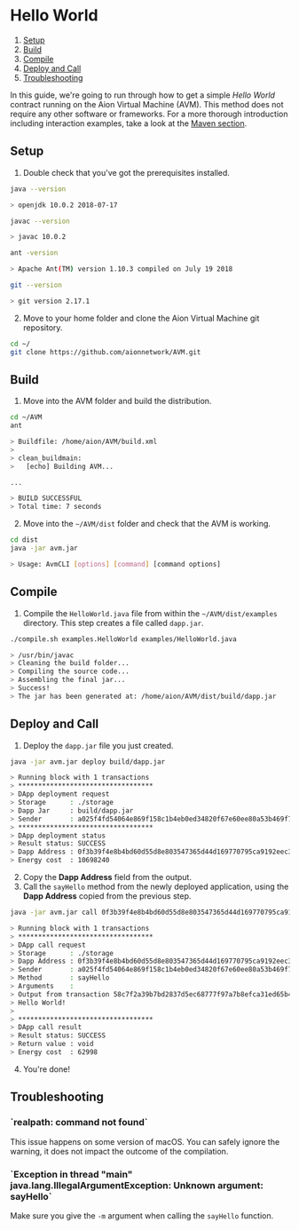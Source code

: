 # Hello World

1. [Setup](#setup)
2. [Build](#build)
3. [Compile](#compile)
4. [Deploy and Call](#deploy-and-call)
5. [Troubleshooting](#troubleshooting)

In this guide, we're going to run through how to get a simple _Hello World_ contract running on the Aion Virtual Machine (AVM). This method does not require any other software or frameworks. For a more thorough introduction including interaction examples, take a look at the [Maven section](https://docs.aion.network/docs/maven-and-aion4j).

## Setup

1. Double check that you've got the prerequisites installed.

```bash
java --version

> openjdk 10.0.2 2018-07-17

javac --version

> javac 10.0.2

ant -version

> Apache Ant(TM) version 1.10.3 compiled on July 19 2018

git --version

> git version 2.17.1
```

2. Move to your home folder and clone the Aion Virtual Machine git repository.

```bash
cd ~/
git clone https://github.com/aionnetwork/AVM.git
```

## Build

1. Move into the AVM folder and build the distribution.

```bash
cd ~/AVM
ant

> Buildfile: /home/aion/AVM/build.xml
>
> clean_buildmain:
>   [echo] Building AVM...

...

> BUILD SUCCESSFUL
> Total time: 7 seconds
```

2. Move into the `~/AVM/dist` folder and check that the AVM is working.

```bash
cd dist
java -jar avm.jar

> Usage: AvmCLI [options] [command] [command options]
```

## Compile

1. Compile the `HelloWorld.java` file from within the `~/AVM/dist/examples` directory. This step creates a file called `dapp.jar`.

```bash
./compile.sh examples.HelloWorld examples/HelloWorld.java

> /usr/bin/javac
> Cleaning the build folder...
> Compiling the source code...
> Assembling the final jar...
> Success!
> The jar has been generated at: /home/aion/AVM/dist/build/dapp.jar
```

## Deploy and Call

1. Deploy the `dapp.jar` file you just created.

```bash
java -jar avm.jar deploy build/dapp.jar

> Running block with 1 transactions
> **********************************
> DApp deployment request
> Storage      : ./storage
> Dapp Jar     : build/dapp.jar
> Sender       : a025f4fd54064e869f158c1b4eb0ed34820f67e60ee80a53b469f725efc06378
> **********************************
> DApp deployment status
> Result status: SUCCESS
> Dapp Address : 0f3b39f4e8b4bd60d55d8e803547365d44d169770795ca9192eec3e20163e111
> Energy cost  : 10698240
```

2. Copy the **Dapp Address** field from the output.
3. Call the `sayHello` method from the newly deployed application, using the **Dapp Address** copied from the previous step.

```bash
java -jar avm.jar call 0f3b39f4e8b4bd60d55d8e803547365d44d169770795ca9192eec3e20163e111 -m "sayHello"

> Running block with 1 transactions
> **********************************
> DApp call request
> Storage      : ./storage
> Dapp Address : 0f3b39f4e8b4bd60d55d8e803547365d44d169770795ca9192eec3e20163e111
> Sender       : a025f4fd54064e869f158c1b4eb0ed34820f67e60ee80a53b469f725efc06378
> Method       : sayHello
> Arguments    : 
> Output from transaction 58c7f2a39b7bd2837d5ec68777f97a7b8efca31ed65b41c3afc70883f0503b43
> Hello World!
>
> **********************************
> DApp call result
> Result status: SUCCESS
> Return value : void
> Energy cost  : 62998
```

4. You're done!

## Troubleshooting

<h3>`realpath: command not found`</h3>

This issue happens on some version of macOS. You can safely ignore the warning, it does not impact the outcome of the compilation.

<h3>`Exception in thread "main" java.lang.IllegalArgumentException: Unknown argument: sayHello`</h3>

Make sure you give the `-m` argument when calling the `sayHello` function.